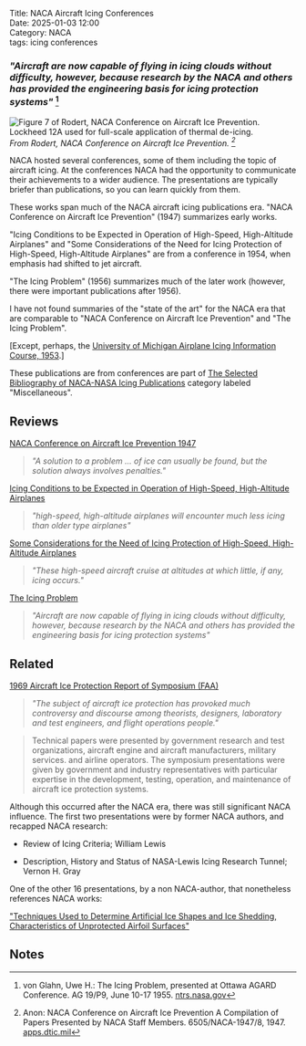Title: NACA Aircraft Icing Conferences  
Date: 2025-01-03 12:00  
Category: NACA  
tags: icing conferences  

### _"Aircraft are now capable of flying in icing clouds without difficulty, however, because research by the NACA and others has provided the engineering basis for icing protection systems"_ [^1]  

![Figure 7 of Rodert, NACA Conference on Aircraft Ice Prevention. Lockheed 12A used for full-scale application of thermal de-icing.](/images%2FNACA%20Conference%20on%20Aircraft%20Ice%20Prevention%2FRodert%20Figure%207.png)  
_From Rodert, NACA Conference on Aircraft Ice Prevention. [^2]_  

NACA hosted several conferences, some of them including the topic of aircraft icing. 
At the conferences NACA had the opportunity to communicate their achievements to a wider audience. 
The presentations are typically briefer than publications, 
so you can learn quickly from them.  

These works span much of the NACA aircraft icing publications era. 
"NACA Conference on Aircraft Ice Prevention" (1947) summarizes early works. 

"Icing Conditions to be Expected in Operation of High-Speed, High-Altitude Airplanes" and 
"Some Considerations of the Need for Icing Protection of High-Speed, High-Altitude Airplanes" 
are from a conference in 1954, when emphasis had shifted to jet aircraft.  

"The Icing Problem" (1956) summarizes much of the later work
(however, there were important publications after 1956). 

I have not found summaries of the "state of the art" for the NACA era that are comparable to 
"NACA Conference on Aircraft Ice Prevention" and 
"The Icing Problem".  

[Except, perhaps, the [University of Michigan Airplane Icing Information Course, 1953]({filename}U%20of%20Michigan%20Icing.md).]  

These publications are from conferences are part of [The Selected Bibliography of NACA-NASA Icing Publications]({filename}The%20Historical%20Selected%20Bibliography%20of%20NACA-NASA%20Icing%20Publications.md) 
category labeled "Miscellaneous". 

## Reviews  

[NACA Conference on Aircraft Ice Prevention 1947]({filename}NACA%20Conference%20on%20Aircraft%20Ice%20Prevention.md)  

> _"A solution to a problem ... of ice can usually be found, but the solution always involves penalties."_  

[Icing Conditions to be Expected in Operation of High-Speed, High-Altitude Airplanes]({filename}high%20speed%20airplanes.md)  

> _"high-speed, high-altitude airplanes will encounter much less icing than older type airplanes"_  

[Some Considerations for the Need of Icing Protection of High-Speed, High-Altitude Airplanes]({filename}Considerations%20of%20the%20Need%20for%20Icing.md)  

> _"These high-speed aircraft cruise at altitudes at which little, if any, icing occurs."_  

[The Icing Problem]({filename}The%20Icing%20Problem.md)  

> _"Aircraft are now capable of flying in icing clouds without difficulty, however, because research by the NACA and others has provided the engineering basis for icing protection systems"_  

## Related  

[1969 Aircraft Ice Protection Report of Symposium (FAA)]({filename}1969%20Aircraft%20Ice%20Protection%20Report%20of%20Symposium.md)  

> _"The subject of aircraft ice protection has provoked much controversy and discourse among theorists, designers, laboratory and test engineers, and flight operations people."_  

>Technical papers were presented by government research and test
organizations, aircraft engine and aircraft manufacturers, military
services. and airline operators. The symposium presentations were
given by government and industry representatives with particular
expertise in the development, testing, operation, and maintenance
of aircraft ice protection systems.  

Although this occurred after the NACA era, there was still significant NACA influence. 
The first two presentations were by former NACA authors, and recapped NACA research:    

- Review of Icing Criteria; William Lewis  

- Description, History and Status of NASA-Lewis Icing Research Tunnel; Vernon H. Gray  

One of the other 16 presentations, by a non NACA-author, that nonetheless references NACA works:  

["Techniques Used to Determine Artificial Ice Shapes and Ice Shedding, Characteristics of Unprotected Airfoil Surfaces"]({filename}wilder.md)  

## Notes 

[^1]: von Glahn, Uwe H.: The Icing Problem, presented at Ottawa AGARD Conference. AG 19/P9, June 10-17 1955. [ntrs.nasa.gov](https://ntrs.nasa.gov/citations/19700070487)  
[^2]: Anon: NACA Conference on Aircraft Ice Prevention A Compilation of Papers Presented by NACA Staff Members. 6505/NACA-1947/8, 1947. [apps.dtic.mil](https://apps.dtic.mil/sti/citations/ADA800876)  
